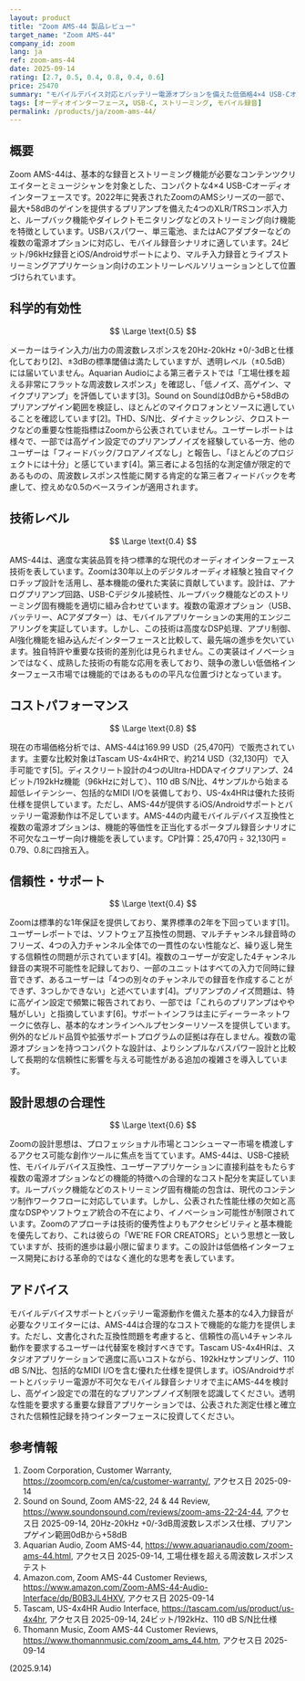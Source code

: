 ```yaml
---
layout: product
title: "Zoom AMS-44 製品レビュー"
target_name: "Zoom AMS-44"
company_id: zoom
lang: ja
ref: zoom-ams-44
date: 2025-09-14
rating: [2.7, 0.5, 0.4, 0.8, 0.4, 0.6]
price: 25470
summary: "モバイルデバイス対応とバッテリー電源オプションを備えた低価格4×4 USB-Cオーディオインターフェースですが、性能指標の詳細不明と信頼性の懸念があります。"
tags: [オーディオインターフェース, USB-C, ストリーミング, モバイル録音]
permalink: /products/ja/zoom-ams-44/
---
```


## 概要

Zoom AMS-44は、基本的な録音とストリーミング機能が必要なコンテンツクリエイターとミュージシャンを対象とした、コンパクトな4×4 USB-Cオーディオインターフェースです。2022年に発表されたZoomのAMSシリーズの一部で、最大+58dBのゲインを提供するプリアンプを備えた4つのXLR/TRSコンボ入力と、ループバック機能やダイレクトモニタリングなどのストリーミング向け機能を特徴としています。USBバスパワー、単三電池、またはACアダプターなどの複数の電源オプションに対応し、モバイル録音シナリオに適しています。24ビット/96kHz録音とiOS/Androidサポートにより、マルチ入力録音とライブストリーミングアプリケーション向けのエントリーレベルソリューションとして位置づけられています。

## 科学的有効性

$$ \Large \text{0.5} $$

メーカーはライン入力/出力の周波数レスポンスを20Hz-20kHz +0/-3dBと仕様化しており[2]、±3dBの標準閾値は満たしていますが、透明レベル（±0.5dB）には届いていません。Aquarian Audioによる第三者テストでは「工場仕様を超える非常にフラットな周波数レスポンス」を確認し、「低ノイズ、高ゲイン、マイクプリアンプ」を評価しています[3]。Sound on Soundは0dBから+58dBのプリアンプゲイン範囲を検証し、ほとんどのマイクロフォンとソースに適していることを確認しています[2]。THD、S/N比、ダイナミックレンジ、クロストークなどの重要な性能指標はZoomから公表されていません。ユーザーレポートは様々で、一部では高ゲイン設定でのプリアンプノイズを経験している一方、他のユーザーは「フィードバック/フロアノイズなし」と報告し、「ほとんどのプロジェクトには十分」と感じています[4]。第三者による包括的な測定値が限定的であるものの、周波数レスポンス性能に関する肯定的な第三者フィードバックを考慮して、控えめな0.5のベースラインが適用されます。

## 技術レベル

$$ \Large \text{0.4} $$

AMS-44は、適度な実装品質を持つ標準的な現代のオーディオインターフェース技術を表しています。Zoomは30年以上のデジタルオーディオ経験と独自マイクロチップ設計を活用し、基本機能の優れた実装に貢献しています。設計は、アナログプリアンプ回路、USB-Cデジタル接続性、ループバック機能などのストリーミング固有機能を適切に組み合わせています。複数の電源オプション（USB、バッテリー、ACアダプター）は、モバイルアプリケーションの実用的エンジニアリングを実証しています。しかし、この技術は高度なDSP処理、アプリ制御、AI強化機能を組み込んだインターフェースと比較して、最先端の進歩を欠いています。独自特許や重要な技術的差別化は見られません。この実装はイノベーションではなく、成熟した技術の有能な応用を表しており、競争の激しい低価格インターフェース市場では機能的ではあるものの平凡な位置づけとなっています。

## コストパフォーマンス

$$ \Large \text{0.8} $$

現在の市場価格分析では、AMS-44は169.99 USD（25,470円）で販売されています。主要な比較対象はTascam US-4x4HRで、約214 USD（32,130円）で入手可能です[5]。ディスクリート設計の4つのUltra-HDDAマイクプリアンプ、24ビット/192kHz機能（96kHzに対して）、110 dB S/N比、4サンプルから始まる超低レイテンシー、包括的なMIDI I/Oを装備しており、US-4x4HRは優れた技術仕様を提供しています。ただし、AMS-44が提供するiOS/Androidサポートとバッテリー電源動作は不足しています。AMS-44の内蔵モバイルデバイス互換性と複数の電源オプションは、機能的等価性を正当化するポータブル録音シナリオに不可欠なユーザー向け機能を表しています。CP計算：25,470円 ÷ 32,130円 = 0.79、0.8に四捨五入。

## 信頼性・サポート

$$ \Large \text{0.4} $$

Zoomは標準的な1年保証を提供しており、業界標準の2年を下回っています[1]。ユーザーレポートでは、ソフトウェア互換性の問題、マルチチャンネル録音時のフリーズ、4つの入力チャンネル全体での一貫性のない性能など、繰り返し発生する信頼性の問題が示されています[4]。複数のユーザーが安定した4チャンネル録音の実現不可能性を記録しており、一部のユニットはすべての入力で同時に録音できず、あるユーザーは「4つの別々のチャンネルでの録音を作成することができず、3つしかできない」と述べています[4]。プリアンプのノイズ問題は、特に高ゲイン設定で頻繁に報告されており、一部では「これらのプリアンプはやや騒がしい」と指摘しています[6]。サポートインフラは主にディーラーネットワークに依存し、基本的なオンラインヘルプセンターリソースを提供しています。例外的なビルド品質や拡張サポートプログラムの証拠は存在しません。複数の電源オプションを持つコンパクトな設計は、よりシンプルなバスパワー設計と比較して長期的な信頼性に影響を与える可能性がある追加の複雑さを導入しています。

## 設計思想の合理性

$$ \Large \text{0.6} $$

Zoomの設計思想は、プロフェッショナル市場とコンシューマー市場を橋渡しするアクセス可能な創作ツールに焦点を当てています。AMS-44は、USB-C接続性、モバイルデバイス互換性、ユーザーアプリケーションに直接利益をもたらす複数の電源オプションなどの機能的特徴への合理的なコスト配分を実証しています。ループバック機能などのストリーミング固有機能の包含は、現代のコンテンツ制作ワークフローに対応しています。しかし、公表された性能仕様の欠如と高度なDSPやソフトウェア統合の不在により、イノベーション可能性が制限されています。Zoomのアプローチは技術的優秀性よりもアクセシビリティと基本機能を優先しており、これは彼らの「WE'RE FOR CREATORS」という思想と一致していますが、技術的進歩は最小限に留まります。この設計は低価格インターフェース開発における革命的ではなく進化的な思考を表しています。

## アドバイス

モバイルデバイスサポートとバッテリー電源動作を備えた基本的な4入力録音が必要なクリエイターには、AMS-44は合理的なコストで機能的な能力を提供します。ただし、文書化された互換性問題を考慮すると、信頼性の高い4チャンネル動作を要求するユーザーは代替案を検討すべきです。Tascam US-4x4HRは、スタジオアプリケーションで適度に高いコストながら、192kHzサンプリング、110 dB S/N比、包括的なMIDI I/Oを含む優れた仕様を提供します。iOS/Androidサポートとバッテリー電源が不可欠なモバイル録音シナリオで主にAMS-44を検討し、高ゲイン設定での潜在的なプリアンプノイズ制限を認識してください。透明な性能を要求する重要な録音アプリケーションでは、公表された測定仕様と確立された信頼性記録を持つインターフェースに投資してください。

## 参考情報

1. Zoom Corporation, Customer Warranty, https://zoomcorp.com/en/ca/customer-warranty/, アクセス日 2025-09-14
2. Sound on Sound, Zoom AMS-22, 24 & 44 Review, https://www.soundonsound.com/reviews/zoom-ams-22-24-44, アクセス日 2025-09-14, 20Hz-20kHz +0/-3dB周波数レスポンス仕様、プリアンプゲイン範囲0dBから+58dB
3. Aquarian Audio, Zoom AMS-44, https://www.aquarianaudio.com/zoom-ams-44.html, アクセス日 2025-09-14, 工場仕様を超える周波数レスポンステスト
4. Amazon.com, Zoom AMS-44 Customer Reviews, https://www.amazon.com/Zoom-AMS-44-Audio-Interface/dp/B0B3JL4HXV, アクセス日 2025-09-14
5. Tascam, US-4x4HR Audio Interface, https://tascam.com/us/product/us-4x4hr, アクセス日 2025-09-14, 24ビット/192kHz、110 dB S/N比仕様
6. Thomann Music, Zoom AMS-44 Customer Reviews, https://www.thomannmusic.com/zoom_ams_44.htm, アクセス日 2025-09-14

(2025.9.14)
